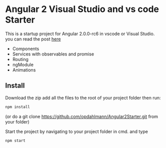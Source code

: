# Angular 2 Visual Studio and vs code Starter
This is a startup project for Angular 2.0.0-rc6 in vscode or Visual Studio. you can read the post [here](https://olepetterdahlmann.com/2016/08/17/angular-2-in-visual-studio-2015/)

- Components
- Services with observables and promise
- Routing
- ngModule
- Animations

## Install

Download the zip add all the files to the root of your project folder then run:

```sh
npm install
```
(or do a git clone https://github.com/opdahlmann/Angular2Starter.git from your folder)


Start the project by navigating to your project folder in cmd. and type

```sh
npm start
```